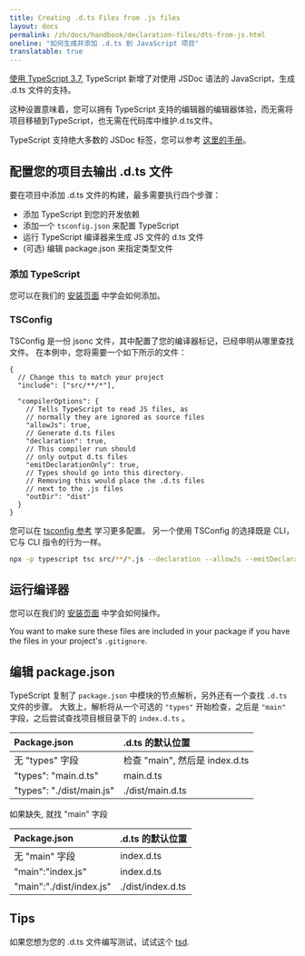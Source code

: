 ```yaml
---
title: Creating .d.ts Files from .js files
layout: docs
permalink: /zh/docs/handbook/declaration-files/dts-from-js.html
oneline: "如何生成并添加 .d.ts 到 JavaScript 项目"
translatable: true
---
```


[使用 TypeScript 3.7](/docs/handbook/release-notes/typescript-3-7.html#--declaration-and---allowjs),
TypeScript 新增了对使用 JSDoc 语法的 JavaScript，生成 .d.ts 文件的支持。

这种设置意味着，您可以拥有 TypeScript 支持的编辑器的编辑器体验，而无需将项目移植到TypeScript，也无需在代码库中维护.d.ts文件。

TypeScript 支持绝大多数的 JSDoc 标签，您可以参考 [这里的手册](/docs/handbook/type-checking-javascript-files.html#supported-jsdoc)。

## 配置您的项目去输出 .d.ts 文件

要在项目中添加 .d.ts 文件的构建，最多需要执行四个步骤：

- 添加 TypeScript 到您的开发依赖
- 添加一个 `tsconfig.json` 来配置 TypeScript
- 运行 TypeScript 编译器来生成 JS 文件的 d.ts 文件
- (可选) 编辑 package.json 来指定类型文件

### 添加 TypeScript

您可以在我们的 [安装页面](/download) 中学会如何添加。

### TSConfig
TSConfig 是一份 jsonc 文件，其中配置了您的编译器标记，已经申明从哪里查找文件。
在本例中，您将需要一个如下所示的文件：

```jsonc tsconfig
{
  // Change this to match your project
  "include": ["src/**/*"],

  "compilerOptions": {
    // Tells TypeScript to read JS files, as
    // normally they are ignored as source files
    "allowJs": true,
    // Generate d.ts files
    "declaration": true,
    // This compiler run should
    // only output d.ts files
    "emitDeclarationOnly": true,
    // Types should go into this directory.
    // Removing this would place the .d.ts files
    // next to the .js files
    "outDir": "dist"
  }
}
```

您可以在 [tsconfig 参考](/tsconfig) 学习更多配置。
另一个使用 TSConfig 的选择既是 CLI，它与 CLI 指令的行为一样。

```sh
npx -p typescript tsc src/**/*.js --declaration --allowJs --emitDeclarationOnly --outDir types
```

## 运行编译器

您可以在我们的 [安装页面](/download) 中学会如何操作。

<!-- FIXME：what's meaning -->
You want to make sure these files are included in your package if you have the files in your project's `.gitignore`.

## 编辑 package.json

TypeScript 复制了 `package.json` 中模块的节点解析，另外还有一个查找 `.d.ts` 文件的步骤。
大致上，解析将从一个可选的 `"types"` 开始检查，之后是 `"main"` 字段，之后尝试查找项目根目录下的 `index.d.ts` 。

| Package.json              |  .d.ts 的默认位置               |
| :------------------------ | :----------------------------- |
| 无 "types" 字段            | 检查 "main", 然后是 index.d.ts  |
| "types": "main.d.ts"      | main.d.ts                      |
| "types": "./dist/main.js" | ./dist/main.d.ts               |

如果缺失, 就找 "main" 字段

| Package.json             |  .d.ts 的默认位置          |
| :----------------------- | :------------------------ |
| 无 "main" 字段            | index.d.ts                |
| "main":"index.js"        | index.d.ts                |
| "main":"./dist/index.js" | ./dist/index.d.ts         |

## Tips

如果您想为您的 .d.ts 文件编写测试，试试这个 [tsd](https://github.com/SamVerschueren/tsd).
